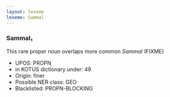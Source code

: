 ```yaml
---
layout: lexeme
lexeme: Sammal
---
```


###  Sammal₁

This rare proper noun overlaps more common *Sammal* (FIXME)
* UPOS:  PROPN
* in KOTUS dictionary under:  49
* Origin:  finer
* Possible NER class:  GEO
* Blacklisted:  PROPN-BLOCKING

